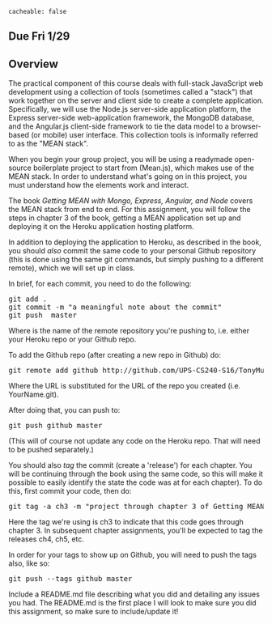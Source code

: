 ```
cacheable: false
```

## **Due Fri 1/29**

## Overview

The practical component of this course deals with full-stack JavaScript web development using a collection of tools (sometimes called a "stack") that work together on the server and client side to create a complete application. Specifically, we will use the Node.js server-side application platform, the Express server-side web-application framework, the MongoDB database, and the Angular.js client-side framework to tie the data model to a browser-based (or mobile) user interface. This collection tools is informally referred to as the "MEAN stack".

When you begin your group project, you will be using a readymade open-source boilerplate project to start from (Mean.js), which makes use of the MEAN stack. In order to understand what's going on in this project, you must understand how the elements work and interact.

The book *Getting MEAN with Mongo, Express, Angular, and Node* covers the MEAN stack from end to end. For this assignment, you will follow the steps in chapter 3 of the book, getting a MEAN application set up and deploying it on the Heroku application hosting platform.

In addition to deploying the application to Heroku, as described in the book, you should *also* commit the same code to your personal Github repository (this is done using the same git commands, but simply pushing to a different remote), which we will set up in class.

In brief, for each commit, you need to do the following:

<pre>
git add .
git commit -m "a meaningful note about the commit"
git push <remote> master
</pre>

Where <remote> is the name of the remote repository you're pushing to, i.e. either your Heroku repo or your Github repo.

To add the Github repo (after creating a new repo in Github) do:

<pre>
git remote add github http://github.com/UPS-CS240-S16/TonyMullen.git
</pre>

Where the URL is substituted for the URL of the repo you created (i.e. YourName.git).

After doing that, you can push to:

<pre>
git push github master
</pre>

(This will of course not update any code on the Heroku repo. That will need to be pushed separately.)

You should also *tag* the commit (create a 'release') for each chapter. You will be continuing through the book using the same code, so this will make it possible to easily identify the state the code was at for each chapter). To do this, first commit your code, then do:

<pre>
git tag -a ch3 -m "project through chapter 3 of Getting MEAN"
</pre>

Here the tag we're using is <span class="codefont">ch3</span> to indicate that this code goes through chapter 3. In subsequent chapter assignments, you'll be expected to tag the releases <span class="codefont">ch4</span>, <span class="codefont">ch5</span>, etc.

In order for your tags to show up on Github, you will need to push the tags also, like so:

<pre>
git push --tags github master
</pre>

Include a README.md file describing what you did and detailing any issues you had. The README.md is the first place I will look to make sure you did this assignment, so make sure to include/update it!
